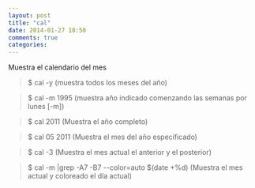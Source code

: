 ```yaml
---
layout: post
title: "cal"
date: 2014-01-27 18:50
comments: true
categories: 
---
```

Muestra el calendario del mes 

>$ cal -y    (muestra todos los meses del año)

>$ cal -m 1995 (muestra año indicado comenzando las semanas por lunes [-m])

>$ cal 2011 (Muestra el año completo)

>$ cal 05 2011 (Muestra el mes del año especificado)

>$ cal -3  (Muestra el mes actual el anterior y el posterior)

>$ cal -m |grep -A7 -B7 --color=auto $(date +%d) (Muestra el mes actual y coloreado el día actual)

